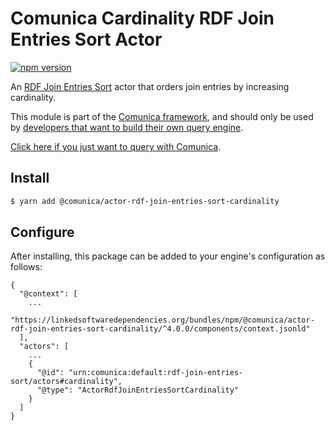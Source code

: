 # Comunica Cardinality RDF Join Entries Sort Actor

[![npm version](https://badge.fury.io/js/%40comunica%2Factor-rdf-join-entries-sort-cardinality.svg)](https://www.npmjs.com/package/@comunica/actor-rdf-join-entries-sort-cardinality)

An [RDF Join Entries Sort](https://github.com/comunica/comunica/tree/master/packages/bus-rdf-join-entries-sort) actor
that orders join entries by increasing cardinality.

This module is part of the [Comunica framework](https://github.com/comunica/comunica),
and should only be used by [developers that want to build their own query engine](https://comunica.dev/docs/modify/).

[Click here if you just want to query with Comunica](https://comunica.dev/docs/query/).

## Install

```bash
$ yarn add @comunica/actor-rdf-join-entries-sort-cardinality
```

## Configure

After installing, this package can be added to your engine's configuration as follows:
```text
{
  "@context": [
    ...
    "https://linkedsoftwaredependencies.org/bundles/npm/@comunica/actor-rdf-join-entries-sort-cardinality/^4.0.0/components/context.jsonld"
  ],
  "actors": [
    ...
    {
      "@id": "urn:comunica:default:rdf-join-entries-sort/actors#cardinality",
      "@type": "ActorRdfJoinEntriesSortCardinality"
    }
  ]
}
```
